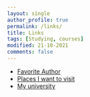 ```yaml
---
layout: single
author_profile: true
permalink: /links/
title: Links
tags: [Studying, courses]
modified: 21-10-2021
comments: false
---
```



* [Favorite Author](https://en.wikipedia.org/wiki/Sadegh_Hedayat)
* [Places I want to visit](https://kafebook.ir/%D8%B5%D8%AF-%DA%A9%D8%AA%D8%A7%D8%A8%DB%8C-%DA%A9%D9%87-%D9%BE%DB%8C%D8%B4-%D8%A7%D8%B2-%D9%85%D8%B1%DA%AF-%D8%A8%D8%A7%DB%8C%D8%AF-%D8%AE%D9%88%D8%A7%D9%86%D8%AF/)
* [My university](https://fa.wikipedia.org/wiki/%D8%AF%D8%A7%D9%86%D8%B4%DA%AF%D8%A7%D9%87_%D8%B9%D9%84%D9%85_%D9%88_%D8%B5%D9%86%D8%B9%D8%AA_%D8%A7%DB%8C%D8%B1%D8%A7%D9%86)